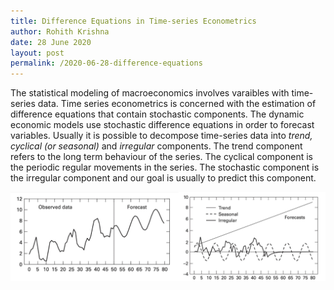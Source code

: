 ```yaml
---
title: Difference Equations in Time-series Econometrics
author: Rohith Krishna
date: 28 June 2020
layout: post
permalink: /2020-06-28-difference-equations
---
```


The statistical modeling of macroeconomics involves varaibles with time-series data. Time series econometrics is concerned with the estimation of difference equations that contain stochastic components. The dynamic economic models use stochastic difference equations in order to forecast variables. Usually it is possible to decompose time-series data into *trend, cyclical (or seasonal)* and *irregular* components. The trend component refers to the long term behaviour of the series. The cyclical component is the periodic regular movements in the series. The stochastic component is the irregular component and our goal is usually to predict this component. 

![](images/2020-06-28-difference-equations-img01.jpg)